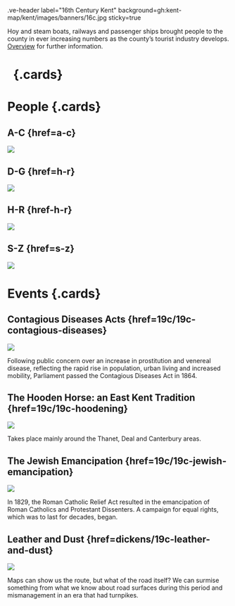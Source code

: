 .ve-header label="16th Century Kent" background=gh:kent-map/kent/images/banners/16c.jpg sticky=true

Hoy and steam boats, railways and passenger ships brought people to the county in ever increasing numbers as the county’s tourist industry develops. [Overview](19c-kent)
 for further information. 

# &nbsp; {.cards} 

# People {.cards}

## A-C {href=a-c}

![](https://iiif.juncture-digital.org/thumbnail?url=https://smarthistory.org/wp-content/uploads/2021/03/atkinsfinal.jpg) 

## D-G {href=h-r}

![](https://iiif.juncture-digital.org/thumbnail?url=https://iiif.juncture-digital.org/thumbnail?url=https://upload.wikimedia.org/wikipedia/commons/7/7d/Joseph_Mallord_William_Turner_-_Margate_-_Google_Art_Project.jpg) 

## H-R {href-h-r} 

![](https://iiif.juncture-digital.org/thumbnail?url=https://stor.artstor.org/stor/1f7f1801-76e2-4b52-8fa1-996e0d735573.jpg)

## S-Z {href=s-z} 

![](https://iiif.juncture-digital.org/thumbnail?url=https://iiif.juncture-digital.org/thumbnail?url=https://upload.wikimedia.org/wikipedia/commons/6/65/RothwellMaryShelley.jpg) 

# Events {.cards}

## Contagious Diseases Acts {href=19c/19c-contagious-diseases}

![](https://iiif.juncture-digital.org/thumbnail?url=https://raw.githubusercontent.com/kent-map/kent/main/images/banners/19c.jpg)

Following public concern over an increase in prostitution and venereal disease, reflecting the rapid rise in population, urban living and increased mobility, Parliament passed the Contagious Diseases Act in 1864.

## The Hooden Horse: an East Kent Tradition {href=19c/19c-hoodening}

![](https://iiif.juncture-digital.org/thumbnail?url=https://raw.githubusercontent.com/kent-map/kent/main/images/banners/19c.jpg) 

Takes place mainly around the Thanet, Deal and Canterbury areas.

## The Jewish Emancipation {href=19c/19c-jewish-emancipation}

![](https://iiif.juncture-digital.org/thumbnail?url=https://stor.artstor.org/stor/9b234825-18ea-401c-9c71-868cdfc3eb21) 

In 1829, the Roman Catholic Relief Act resulted in the emancipation of Roman Catholics and Protestant Dissenters. A campaign for equal rights, which was to last for decades, began. 

## Leather and Dust {href=dickens/19c-leather-and-dust}

![](https://iiif.juncture-digital.org/thumbnail?url=https://raw.githubusercontent.com/kent-map/kent/main/images/banners/19c.jpg) 

Maps can show us the route, but what of the road itself? We can surmise something from what we know about road surfaces during this period and mismanagement in an era that had turnpikes.
